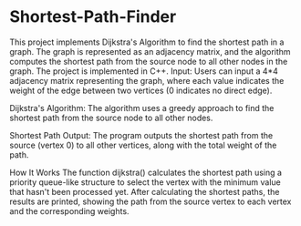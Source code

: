 # Shortest-Path-Finder
This project implements Dijkstra's Algorithm to find the shortest path in a graph. The graph is represented as an adjacency matrix, and the algorithm computes the shortest path from the source node to all other nodes in the graph. The project is implemented in C++.
Input:
Users can input a 4*4 adjacency matrix representing the graph, where each value indicates the weight of the edge between two vertices (0 indicates no direct edge).

Dijkstra's Algorithm:
The algorithm uses a greedy approach to find the shortest path from the source node to all other nodes.

Shortest Path Output:
The program outputs the shortest path from the source (vertex 0) to all other vertices, along with the total weight of the path.

How It Works
The function dijkstra() calculates the shortest path using a priority queue-like structure to select the vertex with the minimum value that hasn't been processed yet.
After calculating the shortest paths, the results are printed, showing the path from the source vertex to each vertex and the corresponding weights.


